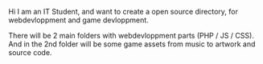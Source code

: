 Hi I am an IT Student, and want to create a open source directory,
for webdevloppment and game devloppment.

There will be 2 main folders with webdevloppment parts (PHP / JS / CSS).
And in the 2nd folder will be some game assets from music to artwork and source code.
